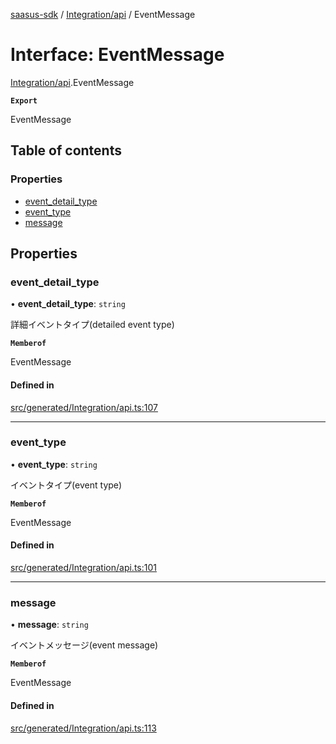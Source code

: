 [saasus-sdk](../README.md) / [Integration/api](../modules/Integration_api.md) / EventMessage

# Interface: EventMessage

[Integration/api](../modules/Integration_api.md).EventMessage

**`Export`**

EventMessage

## Table of contents

### Properties

- [event\_detail\_type](Integration_api.EventMessage.md#event_detail_type)
- [event\_type](Integration_api.EventMessage.md#event_type)
- [message](Integration_api.EventMessage.md#message)

## Properties

### event\_detail\_type

• **event\_detail\_type**: `string`

詳細イベントタイプ(detailed event type)

**`Memberof`**

EventMessage

#### Defined in

[src/generated/Integration/api.ts:107](https://github.com/saasus-platform/saasus-sdk-javascript/blob/55abc15/src/generated/Integration/api.ts#L107)

___

### event\_type

• **event\_type**: `string`

イベントタイプ(event type)

**`Memberof`**

EventMessage

#### Defined in

[src/generated/Integration/api.ts:101](https://github.com/saasus-platform/saasus-sdk-javascript/blob/55abc15/src/generated/Integration/api.ts#L101)

___

### message

• **message**: `string`

イベントメッセージ(event message)

**`Memberof`**

EventMessage

#### Defined in

[src/generated/Integration/api.ts:113](https://github.com/saasus-platform/saasus-sdk-javascript/blob/55abc15/src/generated/Integration/api.ts#L113)
